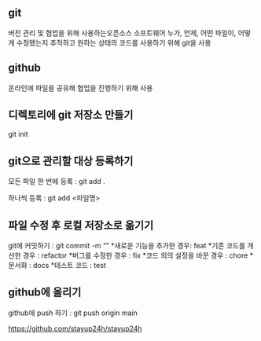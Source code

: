 ## git
버전 관리 및 협업을 위해 사용하는오픈소스 소프트웨어
누가, 언제, 어떤 파일이, 어떻게 수정됐는지 추적하고 원하는 상태의 코드를 사용하기 위해 git을 사용

## github
온라인에 파일을 공유해 협업을 진행하기 위해 사용

## 디렉토리에 git 저장소 만들기
git init

## git으로 관리할 대상 등록하기
모든 파일 한 번에 등록 : git add .

하나씩 등록 : git add <파일명>

## 파일 수정 후 로컬 저장소로 옮기기
git에 커밋하기 : git commit -m “<commit message>”
*새로운 기능을 추가한 경우: feat
*기존 코드를 개선한 경우 : refactor
*버그를 수정한 경우 : fix
*코드 외의 설정을 바꾼 경우 : chore
*문서화 : docs
*테스트 코드 : test

## github에 올리기
github에 push 하기 : git push origin main

<https://github.com/stayup24h/stayup24h>
